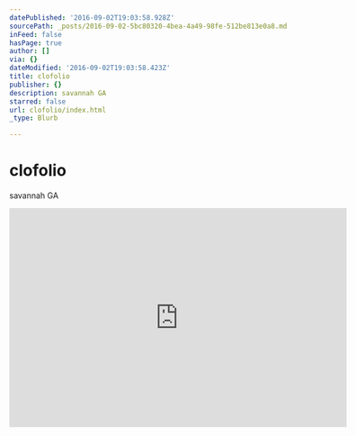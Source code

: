 ```yaml
---
datePublished: '2016-09-02T19:03:58.928Z'
sourcePath: _posts/2016-09-02-5bc80320-4bea-4a49-98fe-512be813e0a8.md
inFeed: false
hasPage: true
author: []
via: {}
dateModified: '2016-09-02T19:03:58.423Z'
title: clofolio
publisher: {}
description: savannah GA
starred: false
url: clofolio/index.html
_type: Blurb

---
```

# clofolio

savannah GA

<iframe src="http://cdn.embedly.com/widgets/media.html?src=https%3A%2F%2Fstatic.issuu.com%2Fwebembed%2Fviewers%2Fstyle1%2Fv2%2FIssuuReader.swf&amp;fv=mode%3Dmini%26documentId%3D130416154827-6343bbbcb1444e4e826c76ce8e5dec0c&amp;url=https%3A%2F%2Fissuu.com%2Fchrisoladapo%2Fdocs%2Fclofolio&amp;image=https%3A%2F%2Fimage.issuu.com%2F130416154827-6343bbbcb1444e4e826c76ce8e5dec0c%2Fjpg%2Fpage_1.jpg&amp;key=b7d04c9b404c499eba89ee7072e1c4f7&amp;type=application%2Fx-shockwave-flash&amp;schema=issuu" width="600" height="389" scrolling="no" frameborder="0" allowfullscreen="" style=""></iframe>